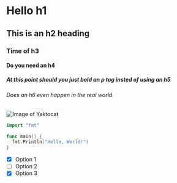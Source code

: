# Hello h1
## This is an h2 heading
### Time of h3
#### Do you need an h4
##### At this point should you just bold an p tag insted of using an h5
###### Does an h6 even happen in the real world

![Image of Yaktocat](https://octodex.github.com/images/yaktocat.png)

```go
import "fmt"

func main() {
  fmt.Println("Hello, World!")
}
```
- [x] Option 1
- [ ] Option 2
- [x] Option 3
